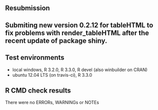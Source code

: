 ## Resubmission

## Submiting new version 0.2.12 for tableHTML to fix problems with render_tableHTML after the recent update of package shiny.

## Test environments
* local windows, R 3.2.0, R 3.3.0, R devel (also winbuilder on CRAN)
* ubuntu 12.04 LTS (on travis-ci), R 3.3.0

## R CMD check results
There were no ERRORs, WARNINGs or NOTEs

